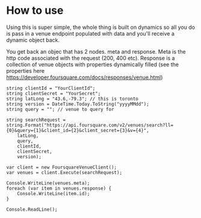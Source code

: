 # How to use

Using this is super simple, the whole thing is built on dynamics so all you do is pass in a venue endpoint populated
with data and you'll receive a dynamic object back.

You get back an objec that has 2 nodes.  meta and response.  Meta is the http code associated with the request (200, 400 etc). Response is 
a collection of venue objects with properties dynamically filled (see the properties here https://developer.foursquare.com/docs/responses/venue.html)

	string clientId = "YourClientId";
	string clientSecret = "YourSecret";
	string latLong = "43.6,-79.3"; // this is toronto
	string version = DateTime.Today.ToString("yyyyMMdd");
	string query = ""; // venue to query for
	
	string searchRequest = string.Format("https://api.foursquare.com/v2/venues/search?ll={0}&query={1}&client_id={2}&client_secret={3}&v={4}",
		latLong,
		query,
		clientId,
		clientSecret,
		version);
	
	var client = new FoursquareVenueClient();
	var venues = client.Execute(searchRequest);
	
	Console.WriteLine(venues.meta);
	foreach (var item in venues.response) {
		Console.WriteLine(item.id);
	}
	
	Console.ReadLine();
